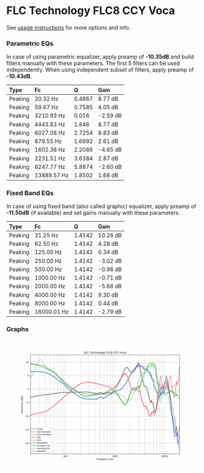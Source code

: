 # FLC Technology FLC8 CCY Voca
See [usage instructions](https://github.com/jaakkopasanen/AutoEq#usage) for more options and info.

### Parametric EQs
In case of using parametric equalizer, apply preamp of **-10.35dB** and build filters manually
with these parameters. The first 5 filters can be used independently.
When using independent subset of filters, apply preamp of **-10.43dB**.

| Type    | Fc          |      Q | Gain     |
|:--------|:------------|:-------|:---------|
| Peaking | 20.32 Hz    | 0.4867 | 8.77 dB  |
| Peaking | 59.67 Hz    | 0.7585 | 4.05 dB  |
| Peaking | 3210.93 Hz  | 0.016  | -2.59 dB |
| Peaking | 4443.83 Hz  | 1.846  | 8.77 dB  |
| Peaking | 6027.08 Hz  | 2.7254 | 8.83 dB  |
| Peaking | 878.55 Hz   | 1.6992 | 2.61 dB  |
| Peaking | 1602.38 Hz  | 2.2086 | -4.65 dB |
| Peaking | 2231.51 Hz  | 3.6384 | 2.87 dB  |
| Peaking | 8247.77 Hz  | 5.8874 | -2.60 dB |
| Peaking | 13889.57 Hz | 1.8502 | 1.68 dB  |

### Fixed Band EQs
In case of using fixed band (also called graphic) equalizer, apply preamp of **-11.50dB**
(if available) and set gains manually with these parameters.

| Type    | Fc          |      Q | Gain     |
|:--------|:------------|:-------|:---------|
| Peaking | 31.25 Hz    | 1.4142 | 10.26 dB |
| Peaking | 62.50 Hz    | 1.4142 | 4.28 dB  |
| Peaking | 125.00 Hz   | 1.4142 | 0.34 dB  |
| Peaking | 250.00 Hz   | 1.4142 | -3.02 dB |
| Peaking | 500.00 Hz   | 1.4142 | -0.98 dB |
| Peaking | 1000.00 Hz  | 1.4142 | -0.71 dB |
| Peaking | 2000.00 Hz  | 1.4142 | -5.68 dB |
| Peaking | 4000.00 Hz  | 1.4142 | 9.30 dB  |
| Peaking | 8000.00 Hz  | 1.4142 | 0.44 dB  |
| Peaking | 16000.01 Hz | 1.4142 | -2.79 dB |

### Graphs
![](./FLC%20Technology%20FLC8%20CCY%20Voca.png)